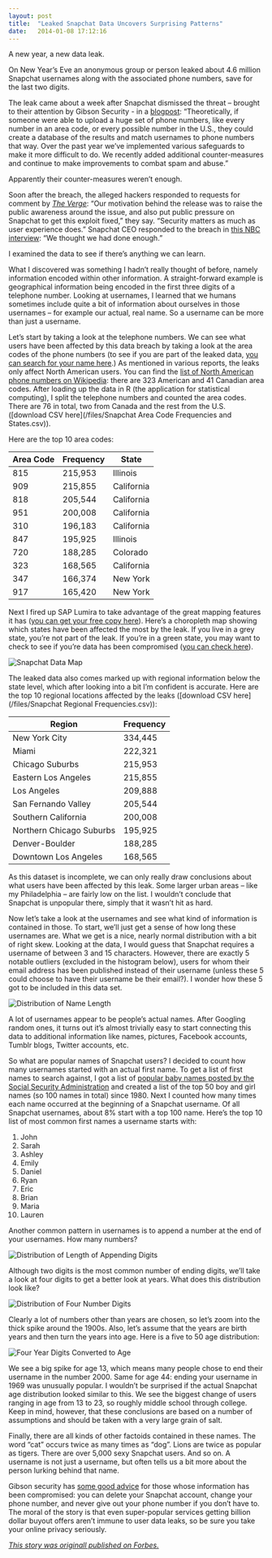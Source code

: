 ```yaml
---
layout: post
title:  "Leaked Snapchat Data Uncovers Surprising Patterns"
date:   2014-01-08 17:12:16
---
```

A new year, a new data leak.

On New Year’s Eve an anonymous group or person leaked about 4.6 million Snapchat usernames along with the associated phone numbers, save for the last two digits.

The leak came about a week after Snapchat dismissed the threat – brought to their attention by Gibson Security - in a [blogpost](http://blog.snapchat.com/post/71353347590/finding-friends-with-phone-numbers): “Theoretically, if someone were able to upload a huge set of phone numbers, like every number in an area code, or every possible number in the U.S., they could create a database of the results and match usernames to phone numbers that way. Over the past year we’ve implemented various safeguards to make it more difficult to do. We recently added additional counter-measures and continue to make improvements to combat spam and abuse.”

Apparently their counter-measures weren’t enough.

Soon after the breach, the alleged hackers responded to requests for comment by _[The Verge](http://www.theverge.com/2014/1/1/5263156/alleged-snapchat-hackers-explain-how-and-why-they-leaked-data-on-accounts)_: “Our motivation behind the release was to raise the public awareness around the issue, and also put public pressure on Snapchat to get this exploit fixed,” they say. “Security matters as much as user experience does.”  Snapchat CEO responded to the breach in [this NBC interview](http://www.today.com/video/today/53971379): “We thought we had done enough.”

I examined the data to see if there’s anything we can learn.

What I discovered was something I hadn’t really thought of before, namely information encoded within other information.  A straight-forward example is geographical information being encoded in the first three digits of a telephone number. Looking at usernames, I learned that we humans sometimes include quite a bit of information about ourselves in those usernames – for example our actual, real name.  So a username can be more than just a username.

Let’s start by taking a look at the telephone numbers. We can see what users have been affected by this data breach by taking a look at the area codes of the phone numbers (to see if you are part of the leaked data, [you can search for your name here](http://lookup.gibsonsec.org/).) As mentioned in various reports, the leaks only affect North American users.  You can find the [list of North American phone numbers on Wikipedia](http://en.wikipedia.org/wiki/List_of_North_American_Numbering_Plan_area_codes): there are 323 American and 41 Canadian area codes.  After loading up the data in R (the application for statistical computing), I split the telephone numbers and counted the area codes.  There are 76 in total, two from Canada and the rest from the U.S. ([download CSV here](/files/Snapchat Area Code Frequencies and States.csv)).

Here are the top 10 area codes:

|Area Code|Frequency|State|
|---|---|---|
|815|215,953|Illinois|
|909|215,855|California|
|818|205,544|California|
|951|200,008|California|
|310|196,183|California|
|847|195,925|Illinois|
|720|188,285|Colorado|
|323|168,565|California|
|347|166,374|New York|
|917|165,420|New York|

Next I fired up SAP Lumira to take advantage of the great mapping features it has ([you can get your free copy here](http://go.sap.com/product/analytics/lumira.html)).  Here’s a choropleth map showing which states have been affected the most by the leak. If you live in a grey state, you’re not part of the leak.  If you’re in a green state, you may want to check to see if you’re data has been compromised ([you can check here](http://lookup.gibsonsec.org/)).

![Snapchat Data Map](/images/snapchat_leaks_image_1.png)

The leaked data also comes marked up with regional information below the state level, which after looking into a bit I’m confident is accurate.  Here are the top 10 regional locations affected by the leaks ([download CSV here](/files/Snapchat Regional Frequencies.csv)):

|Region|Frequency|
|---|---|
|New York City|334,445|
|Miami|222,321|
|Chicago Suburbs|215,953|
|Eastern Los Angeles|215,855|
|Los Angeles|209,888|
|San Fernando Valley|205,544|
|Southern California|200,008|
|Northern Chicago Suburbs|195,925|
|Denver-Boulder|188,285|
|Downtown Los Angeles|168,565|

As this dataset is incomplete, we can only really draw conclusions about what users have been affected by this leak.  Some larger urban areas – like my Philadelphia – are fairly low on the list. I wouldn’t conclude that Snapchat is unpopular there, simply that it wasn’t hit as hard.

Now let’s take a look at the usernames and see what kind of information is contained in those.  To start, we’ll just get a sense of how long these usernames are.  What we get is a nice, nearly normal distribution with a bit of right skew.  Looking at the data, I would guess that Snapchat requires a username of between 3 and 15 characters.  However, there are exactly 5 notable outliers (excluded in the histogram below), users for whom their email address has been published instead of their username (unless these 5 could choose to have their username be their email?).  I wonder how these 5 got to be included in this data set.

![Distribution of Name Length](/images/snapchat_leaks_image_2.png)

A lot of usernames appear to be people’s actual names.  After Googling random ones, it turns out it’s almost trivially easy to start connecting this data to additional information like names, pictures, Facebook accounts, Tumblr blogs, Twitter accounts, etc.

So what are popular names of Snapchat users?  I decided to count how many usernames started with an actual first name.  To get a list of first names to search against, I got a list of [popular baby names posted by the Social Security Administration](http://www.ssa.gov/oact/babynames/limits.html) and created a list of the top 50 boy and girl names (so 100 names in total) since 1980.  Next I counted how many times each name occurred at the beginning of a Snapchat username.  Of all Snapchat usernames, about 8% start with a top 100 name. Here’s the top 10 list of most common first names a username starts with:

1. John
2. Sarah
3. Ashley
4. Emily
5. Daniel
6. Ryan
7. Eric
8. Brian
9. Maria
10. Lauren

Another common pattern in usernames is to append a number at the end of your usernames.  How many numbers?

![Distribution of Length of Appending Digits](/images/snapchat_leaks_image_3.png)

Although two digits is the most common number of ending digits, we’ll take a look at four digits to get a better look at years.  What does this distribution look like?

![Distribution of Four Number Digits](/images/snapchat_leaks_image_4.png)

Clearly a lot of numbers other than years are chosen, so let’s zoom into the thick spike around the 1900s.  Also, let’s assume that the years are birth years and then turn the years into age.  Here is a five to 50 age distribution:

 ![Four Year Digits Converted to Age](/images/snapchat_leaks_image_5.png)

We see a big spike for age 13, which means many people chose to end their username in the number 2000.  Same for age 44: ending your username in 1969 was unusually popular.  I wouldn’t be surprised if the actual Snapchat age distribution looked similar to this.  We see the biggest change of users ranging in age from 13 to 23, so roughly middle school through college.  Keep in mind, however, that these conclusions are based on a number of assumptions and should be taken with a very large grain of salt.

Finally, there are all kinds of other factoids contained in these names.  The word “cat” occurs twice as many times as “dog”.  Lions are twice as popular as tigers.  There are over 5,000 sexy Snapchat users.  And so on.  A username is not just a username, but often tells us a bit more about the person lurking behind that name.

Gibson security has [some good advice](http://lookup.gibsonsec.org/) for those whose information has been compromised: you can delete your Snapchat account, change your phone number, and never give out your phone number if you don’t have to.  The moral of the story is that even super-popular services getting billion dollar buyout offers aren’t immune to user data leaks, so be sure you take your online privacy seriously.

_[This story was originall published on Forbes.](http://www.forbes.com/sites/sap/2014/01/08/leaked-snapchat-data-uncovers-surprising-patterns/)_